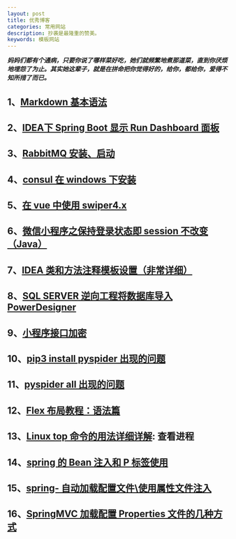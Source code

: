 ```yaml
---
layout: post
title: 优秀博客
categories: 常用网站
description: 抄袭是最隆重的赞美。
keywords: 模板网站
---
```


***妈妈们都有个通病，只要你说了哪样菜好吃，她们就频繁地煮那道菜，直到你厌烦地埋怨了为止。其实她这辈子，就是在拼命把你觉得好的，给你，都给你，爱得不知所措了而已。***

## 1、[Markdown 基本语法](https://www.jianshu.com/p/191d1e21f7ed)
## 2、[IDEA下 Spring Boot 显示 Run Dashboard 面板](https://www.cnblogs.com/sansamh/p/8978672.html)
## 3、[RabbitMQ 安装、启动](https://blog.csdn.net/nnsword/article/details/79544349)
## 4、[consul 在 windows 下安装](https://blog.csdn.net/forezp/article/details/70188595)
## 5、[在 vue 中使用 swiper4.x](https://www.cnblogs.com/cb1490838281/p/9648102.html)
## 6、[微信小程序之保持登录状态即 session 不改变（Java）](https://www.cnblogs.com/gdutzyh/p/7251432.html)
## 7、[IDEA 类和方法注释模板设置（非常详细）](https://blog.csdn.net/xiaoliulang0324/article/details/79030752)
## 8、[SQL SERVER 逆向工程将数据库导入 PowerDesigner](https://jingyan.baidu.com/article/20095761c98042cb0721b4fc.html)
## 9、[小程序接口加密](https://www.jianshu.com/p/4b136750bdea)
## 10、[pip3 install pyspider 出现的问题](https://www.cnblogs.com/kerbside/p/9630388.html)
## 11、[pyspider all 出现的问题](https://blog.csdn.net/SiHann/article/details/88239892)
## 12、[Flex 布局教程：语法篇](http://www.ruanyifeng.com/blog/2015/07/flex-grammar.html)
## 13、[Linux top 命令的用法详细详解](https://www.cnblogs.com/zhoug2020/p/6336453.html): 查看进程
## 14、[spring 的 Bean 注入和 P 标签使用](https://www.cnblogs.com/xumaodun/p/4928136.html)
## 15、[spring- 自动加载配置文件\使用属性文件注入](https://www.cnblogs.com/yjmyzz/p/3604007.html)
## 16、[SpringMVC 加载配置 Properties 文件的几种方式](https://blog.csdn.net/chinadim/article/details/40621671)






